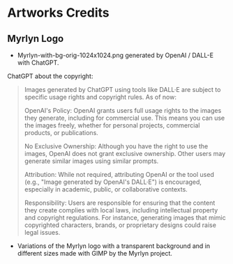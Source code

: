 # Artworks Credits


## Myrlyn Logo

- Myrlyn-with-bg-orig-1024x1024.png generated by OpenAI / DALL-E with ChatGPT.


ChatGPT about the copyright:

> Images generated by ChatGPT using tools like DALL·E are subject to specific
> usage rights and copyright rules. As of now:
>
>
>   OpenAI's Policy: OpenAI grants users full usage rights to the images they
>   generate, including for commercial use. This means you can use the images
>   freely, whether for personal projects, commercial products, or
>   publications.
>
>   No Exclusive Ownership: Although you have the right to use the images,
>   OpenAI does not grant exclusive ownership. Other users may generate similar
>   images using similar prompts.
>
>   Attribution: While not required, attributing OpenAI or the tool used (e.g.,
>   "Image generated by OpenAI's DALL·E") is encouraged, especially in
>   academic, public, or collaborative contexts.
>
>   Responsibility: Users are responsible for ensuring that the content they
>   create complies with local laws, including intellectual property and
>   copyright regulations. For instance, generating images that mimic
>   copyrighted characters, brands, or proprietary designs could raise legal
>   issues.

- Variations of the Myrlyn logo with a transparent background and in different
  sizes made with GIMP by the Myrlyn project.


